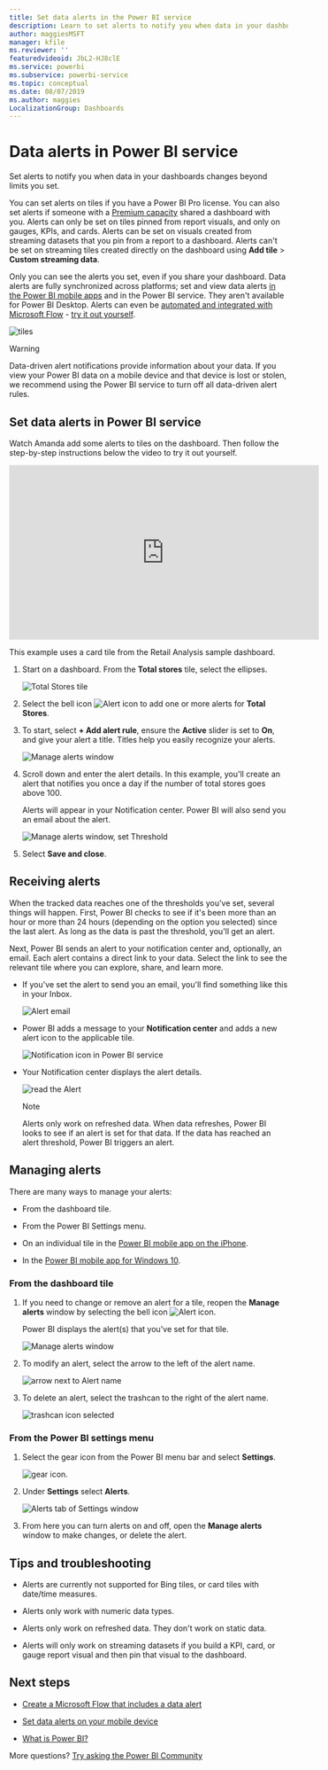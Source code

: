 ```yaml
---
title: Set data alerts in the Power BI service
description: Learn to set alerts to notify you when data in your dashboards changes beyond limits you set in Microsoft Power BI service.
author: maggiesMSFT
manager: kfile
ms.reviewer: ''
featuredvideoid: JbL2-HJ8clE
ms.service: powerbi
ms.subservice: powerbi-service
ms.topic: conceptual
ms.date: 08/07/2019
ms.author: maggies
LocalizationGroup: Dashboards
---
```


# Data alerts in Power BI service

Set alerts to notify you when data in your dashboards changes beyond limits you set.

You can set alerts on tiles if you have a Power BI Pro license. You can also set alerts if someone with a [Premium capacity](service-premium-what-is.md) shared a dashboard with you. Alerts can only be set on tiles pinned from report visuals, and only on gauges, KPIs, and cards. Alerts can be set on visuals created from streaming datasets that you pin from a report to a dashboard. Alerts can't be set on streaming tiles created directly on the dashboard using **Add tile** > **Custom streaming data**.

Only you can see the alerts you set, even if you share your dashboard. Data alerts are fully synchronized across platforms; set and view data alerts [in the Power BI mobile apps](consumer/mobile/mobile-set-data-alerts-in-the-mobile-apps.md) and in the Power BI service. They aren't available for Power BI Desktop. Alerts can even be [automated and integrated with Microsoft Flow](https://flow.microsoft.com) - [try it out yourself](service-flow-integration.md).

![tiles](media/service-set-data-alerts/powerbi-alert-types-new.png)

> [!WARNING]
> Data-driven alert notifications provide information about your data. If you view your Power BI data on a mobile device and that device is lost or stolen, we recommend using the Power BI service to turn off all data-driven alert rules.

## Set data alerts in Power BI service

Watch Amanda add some alerts to tiles on the dashboard. Then follow the step-by-step instructions below the video to try it out yourself.

<iframe width="560" height="315" src="https://www.youtube.com/embed/JbL2-HJ8clE" frameborder="0" allowfullscreen></iframe>

This example uses a card tile from the Retail Analysis sample dashboard.

1. Start on a dashboard. From the **Total stores** tile, select the ellipses.

   ![Total Stores tile](media/service-set-data-alerts/powerbi-card.png)

1. Select the bell icon ![Alert icon](media/service-set-data-alerts/power-bi-bell-icon.png) to add one or more alerts for **Total Stores**.

1. To start, select **+ Add alert rule**, ensure the **Active** slider is set to **On**, and give your alert a title. Titles help you easily recognize your alerts.

   ![Manage alerts window](media/service-set-data-alerts/powerbi-alert-title.png)

1. Scroll down and enter the alert details.  In this example, you'll create an alert that notifies you once a day if the number of total stores goes above 100.

    Alerts will appear in your Notification center. Power BI will also send you an email about the alert.

   ![Manage alerts window, set Threshold](media/service-set-data-alerts/power-bi-set-alert-details.png)

1. Select **Save and close**.

## Receiving alerts

When the tracked data reaches one of the thresholds you've set, several things will happen. First, Power BI checks to see if it's been more than an hour or more than 24 hours (depending on the option you selected) since the last alert. As long as the data is past the threshold, you'll get an alert.

Next, Power BI sends an alert to your notification center and, optionally, an email. Each alert contains a direct link to your data. Select the link to see the relevant tile where you can explore, share, and learn more.  

* If you've set the alert to send you an email, you'll find something like this in your Inbox.

   ![Alert email](media/service-set-data-alerts/powerbi-alerts-email.png)

* Power BI adds a message to your **Notification center** and adds a new alert icon to the applicable tile.

   ![Notification icon in Power BI service](media/service-set-data-alerts/powerbi-alert-notifications.png)

* Your Notification center displays the alert details.

    ![read the Alert](media/service-set-data-alerts/powerbi-alert-notification.png)

   > [!NOTE]
   > Alerts only work on refreshed data. When data refreshes, Power BI looks to see if an alert is set for that data. If the data has reached an alert threshold, Power BI triggers an alert.

## Managing alerts

There are many ways to manage your alerts:

* From the dashboard tile.

* From the Power BI Settings menu.

* On an individual tile in the [Power BI mobile app on the iPhone](consumer/mobile/mobile-set-data-alerts-in-the-mobile-apps.md).

* In the [Power BI mobile app for Windows 10](consumer/mobile/mobile-set-data-alerts-in-the-mobile-apps.md).

### From the dashboard tile

1. If you need to change or remove an alert for a tile, reopen the **Manage alerts** window by selecting the bell icon ![Alert icon](media/service-set-data-alerts/power-bi-bell-icon.png).

    Power BI displays the alert(s) that you've set for that tile.

    ![Manage alerts window](media/service-set-data-alerts/powerbi-see-alerts.png)

1. To modify an alert, select the arrow to the left of the alert name.

    ![arrow next to Alert name](media/service-set-data-alerts/powerbi-see-alerts-arrow.png)

1. To delete an alert, select the trashcan to the right of the alert name.

      ![trashcan icon selected](media/service-set-data-alerts/powerbi-see-alerts-delete.png)

### From the Power BI settings menu

1. Select the gear icon from the Power BI menu bar and select **Settings**.

    ![gear icon](media/service-set-data-alerts/powerbi-gear-icon.png).

1. Under **Settings** select **Alerts**.

    ![Alerts tab of Settings window](media/service-set-data-alerts/powerbi-alert-settings.png)

1. From here you can turn alerts on and off, open the **Manage alerts** window to make changes, or delete the alert.

## Tips and troubleshooting

* Alerts are currently not supported for Bing tiles, or card tiles with date/time measures.

* Alerts only work with numeric data types.

* Alerts only work on refreshed data. They don't work on static data.

* Alerts will only work on streaming datasets if you build a KPI, card, or gauge report visual and then pin that visual to the dashboard.

## Next steps

* [Create a Microsoft Flow that includes a data alert](service-flow-integration.md)

* [Set data alerts on your mobile device](consumer/mobile/mobile-set-data-alerts-in-the-mobile-apps.md)

* [What is Power BI?](power-bi-overview.md)

More questions? [Try asking the Power BI Community](http://community.powerbi.com/)
